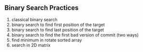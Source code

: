 ## Binary Search Practices

1. classical binary search
2. binary search to find first position of the target
3. binary search to find last position of the target
4. binary search to find the first bad version of commit (two ways)
5. find minimum in rotate sorted array
6. search in 2D matrix
